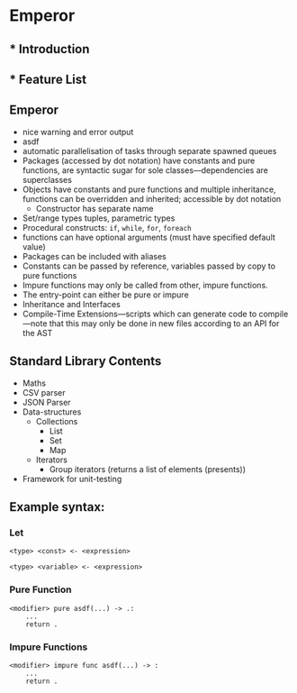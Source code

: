 # Emperor

## * Introduction

## * Feature List

## Emperor
- nice warning and error output 
- asdf
- automatic parallelisation of tasks through separate spawned queues
- Packages (accessed by dot notation) have constants and pure functions, are syntactic sugar for sole classes—dependencies are superclasses
- Objects have constants and pure functions and multiple inheritance, functions can be overridden and inherited; accessible by dot notation
    - Constructor has separate name
- Set/range types tuples, parametric types
- Procedural constructs: `if`, `while`, `for`, `foreach` 
- functions can have optional arguments (must have specified default value)
- Packages can be included with aliases
- Constants can be passed by reference, variables passed by copy to pure functions
- Impure functions may only be called from other, impure functions.
- The entry-point can either be pure or impure
- Inheritance and Interfaces
- Compile-Time Extensions—scripts which can generate code to compile—note that this may only be done in new files according to an API for the AST

## Standard Library Contents

- Maths
- CSV parser
- JSON Parser
- Data-structures
  - Collections
    - List
    - Set
    - Map
  - Iterators
    - Group iterators (returns a list of elements (presents))
- Framework for unit-testing

## Example syntax:

### Let

    <type> <const> <- <expression>

    <type> <variable> <- <expression>

### Pure Function

    <modifier> pure asdf(...) -> .:
        ...
        return .

### Impure Functions
    <modifier> impure func asdf(...) -> :
        ...
        return .

